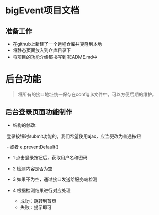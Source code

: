 # bigEvent项目文档

## 准备工作

- 在github上新建了一个远程仓库并克隆到本地
- 将静态页面放入到仓库目录下
- 将项目的功能介绍都书写到README.md中



# 后台功能

> 将所有的接口地址统一保存在config.js文件中，可以方便后期的维护。

## 后台登录页面功能制作

-  结构的修改:

  ​        登录按钮时submit功能的，我们希望使用ajax，应当更改为普通按钮

  ​          \- 或者 e.preventDefault()

- 1 点击登录按钮后，获取用户名和密码

-  2 检测内容是否为空

-  3 如果不为空，通过接口发送给服务端检测

-  4 根据检测结果进行对应处理

     - 成功：跳转到首页
     - 失败：提示即可
